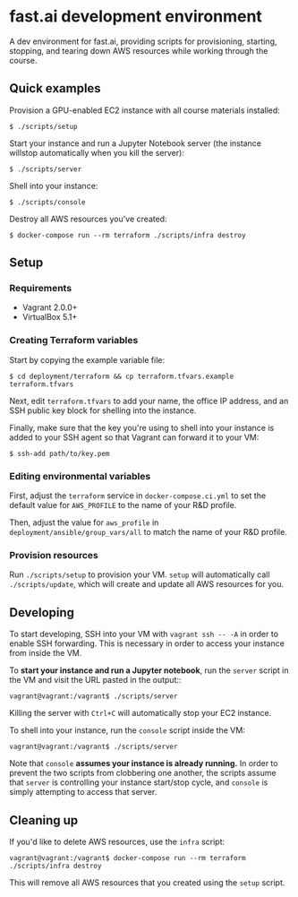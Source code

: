 # fast.ai development environment

A dev environment for fast.ai, providing scripts for provisioning, starting,
stopping, and tearing down AWS resources while working through the course.

## Quick examples 

Provision a GPU-enabled EC2 instance with all course materials installed:

```
$ ./scripts/setup
```

Start your instance and run a Jupyter Notebook server (the instance willstop
automatically when you kill the server):

```
$ ./scripts/server
```

Shell into your instance:

```
$ ./scripts/console
```

Destroy all AWS resources you've created:

```
$ docker-compose run --rm terraform ./scripts/infra destroy
```

## Setup

### Requirements

- Vagrant 2.0.0+
- VirtualBox 5.1+

### Creating Terraform variables

Start by copying the example variable file:

```
$ cd deployment/terraform && cp terraform.tfvars.example terraform.tfvars
```

Next, edit `terraform.tfvars` to add your name, the office IP address, and an SSH public
  key block for shelling into the instance.

Finally, make sure that the key you're using to shell into your instance is added to
  your SSH agent so that Vagrant can forward it to your VM:

```
$ ssh-add path/to/key.pem
```

### Editing environmental variables

First, adjust the `terraform` service in `docker-compose.ci.yml` to set the default
  value for `AWS_PROFILE` to the name of your R&D profile.

Then, adjust the value for `aws_profile` in `deployment/ansible/group_vars/all`
  to match the name of your R&D profile.

### Provision resources

Run `./scripts/setup` to provision your VM. `setup` will automatically call
      `./scripts/update`, which will create and update all AWS resources for you.

## Developing

To start developing, SSH into your VM with `vagrant ssh -- -A` in order to enable
  SSH forwarding. This is necessary in order to access your instance
  from inside the VM.

To **start your instance and run a Jupyter notebook**, run the `server` script in the VM
  and visit the URL pasted in the output::

```
vagrant@vagrant:/vagrant$ ./scripts/server
```

Killing the server with `Ctrl+C` will automatically stop your EC2 instance.

To shell into your instance, run the `console` script inside the VM:

```
vagrant@vagrant:/vagrant$ ./scripts/server
```

Note that `console` **assumes your instance is already running.** In order to
prevent the two scripts from clobbering one another, the scripts assume that
`server` is controlling your instance start/stop cycle, and `console` is simply
attempting to access that server.

## Cleaning up

If you'd like to delete AWS resources, use the `infra` script:

```
vagrant@vagrant:/vagrant$ docker-compose run --rm terraform ./scripts/infra destroy
```

This will remove all AWS resources that you created using the `setup` script. 

